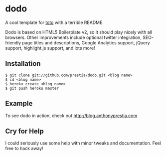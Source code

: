 dodo
=======

A cool template for [toto](http://cloudhead.io/toto) with a terrible README.

Dodo is based on HTML5 Boilerplate v2, so it should play nicely with all browsers. Other improvements include optional twitter integration, SEO-friendly page titles and descriptions, Google Analytics support, jQuery support, highlight.js support, and lots more!

Installation
------------

    $ git clone git://github.com/prestia/dodo.git <blog name>
    $ cd <blog name>
    $ heroku create <blog name>
    $ git push heroku master

Example
-------

To see dodo in action, check out http://blog.anthonyprestia.com

Cry for Help
------------

I could seriously use some help with minor tweaks and documentation. Feel free to hack away!